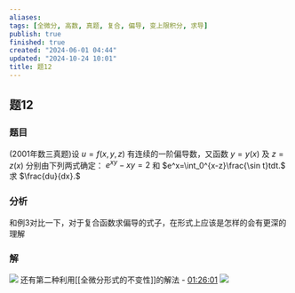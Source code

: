 ```yaml
---
aliases: 
tags: [全微分, 高数, 真题, 复合, 偏导, 变上限积分, 求导]
publish: true
finished: true
created: "2024-06-01 04:44"
updated: "2024-10-24 10:01"
title: 题12
---
```

## 题12 
### 题目
(2001年数三真题)设 $u=f(x,y,z)$ 有连续的一阶偏导数，又函数 $y=y(x)$ 及 $z=z(x)$ 分别由下列两式确定：
$e^{xy}-xy=2$ 和 $e^x=\int_0^{x-z}\frac{\sin t}tdt.$
求 $\frac{du}{dx}.$
### 分析
和例3对比一下，对于复合函数求偏导的式子，在形式上应该是怎样的会有更深的理解 
### 解
![](https://img.hwenyi.live/202405051807957.webp)
还有第二种利用[[全微分形式的不变性]]的解法 - [01:26:01](https://www.youtube.com/watch?v=t0rAVGCpkss&t=5161#t=1:26:01.19) 
![](https://img.hwenyi.live/202405051823280.webp)

